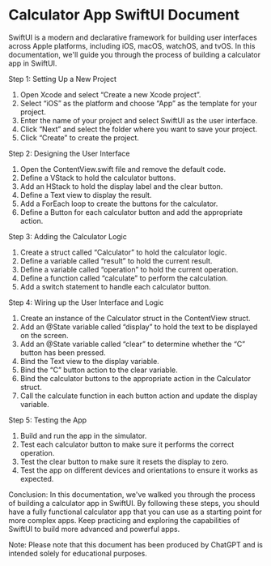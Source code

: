 # Calculator App SwiftUI Document

SwiftUI is a modern and declarative framework for building user interfaces across Apple platforms, including iOS, macOS, watchOS, and tvOS. In this documentation, we'll guide you through the process of building a calculator app in SwiftUI.


Step 1: Setting Up a New Project
1. Open Xcode and select “Create a new Xcode project”.
2. Select “iOS” as the platform and choose “App” as the template for your project.
3. Enter the name of your project and select SwiftUI as the user interface.
4. Click “Next” and select the folder where you want to save your project.
5. Click “Create” to create the project.


Step 2: Designing the User Interface
1. Open the ContentView.swift file and remove the default code.
2. Define a VStack to hold the calculator buttons.
3. Add an HStack to hold the display label and the clear button.
4. Define a Text view to display the result.
5. Add a ForEach loop to create the buttons for the calculator.
6. Define a Button for each calculator button and add the appropriate action.


Step 3: Adding the Calculator Logic
1. Create a struct called “Calculator” to hold the calculator logic.
2. Define a variable called “result” to hold the current result.
3. Define a variable called “operation” to hold the current operation.
4. Define a function called “calculate” to perform the calculation.
5. Add a switch statement to handle each calculator button.


Step 4: Wiring up the User Interface and Logic
1. Create an instance of the Calculator struct in the ContentView struct.
2. Add an @State variable called “display” to hold the text to be displayed on the screen.
3. Add an @State variable called “clear” to determine whether the “C” button has been pressed.
4. Bind the Text view to the display variable.
5. Bind the “C” button action to the clear variable.
6. Bind the calculator buttons to the appropriate action in the Calculator struct.
7. Call the calculate function in each button action and update the display variable.


Step 5: Testing the App
1. Build and run the app in the simulator.
2. Test each calculator button to make sure it performs the correct operation.
3. Test the clear button to make sure it resets the display to zero.
4. Test the app on different devices and orientations to ensure it works as expected.


Conclusion:
In this documentation, we've walked you through the process of building a calculator app in SwiftUI. By following these steps, you should have a fully functional calculator app that you can use as a starting point for more complex apps. Keep practicing and exploring the capabilities of SwiftUI to build more advanced and powerful apps.


Note: Please note that this document has been produced by ChatGPT and is intended solely for educational purposes.
